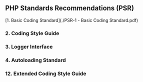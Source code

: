 ## PHP Standards Recommendations (PSR)

[1. Basic Coding Standard](./PSR-1 - Basic Coding Standard.pdf)

### 2. Coding Style Guide

### 3. Logger Interface

### 4. Autoloading Standard

### 12. Extended Coding Style Guide
